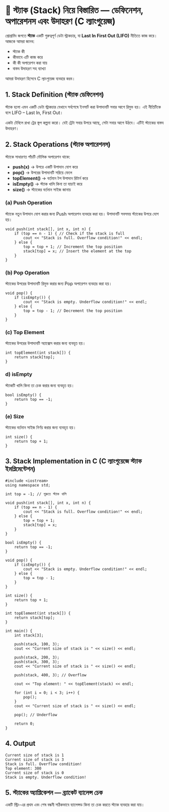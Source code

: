 # 🎯 স্ট্যাক (Stack) নিয়ে বিস্তারিত — ডেফিনেশন, অপারেশনস এবং উদাহরণ (C ল্যাংগুয়েজ)

প্রোগ্রামিং জগতে **স্ট্যাক** একটি গুরুত্বপূর্ণ ডেটা স্ট্রাকচার, যা **Last In First Out (LIFO)** নীতিতে কাজ করে। আজকে আমরা জানব:

* স্ট্যাক কী
* কীভাবে এটি কাজ করে
* কী কী অপারেশন করা যায়
* বাস্তব উদাহরণ সহ ব্যাখ্যা

আমরা উদাহরণ হিসেবে C ল্যাংগুয়েজ ব্যবহার করব।

## 1. Stack Definition (স্ট্যাক ডেফিনেশন)
স্ট্যাক হলো এমন একটি ডেটা স্ট্রাকচার যেখানে সর্বশেষে ইনসার্ট করা উপাদানটি সবার আগে রিমুভ হয়। এই নীতিটিকে বলে LIFO – Last In, First Out।

একটা টেবিলে রাখা ট্রের স্তূপ কল্পনা করো। যেই ট্রেটা সবার উপরে আছে, সেটা সবার আগে উঠবে। এটিই স্ট্যাকের বাস্তব উদাহরণ।

## 2. Stack Operations (স্ট্যাক অপারেশনস)
স্ট্যাকে সাধারণত পাঁচটি মৌলিক অপারেশন থাকে:
* **push(x)** → উপরে একটি উপাদান যোগ করে
* **pop()** → উপরের উপাদানটি সরিয়ে ফেলে
* **topElement()** → বর্তমান টপ উপাদান রিটার্ন করে
* **isEmpty()** → স্ট্যাক খালি কিনা তা যাচাই করে
* **size()** → স্ট্যাকের বর্তমান সাইজ জানায়

### (a) Push Operation

স্ট্যাকে নতুন উপাদান যোগ করার জন্য Push অপারেশন ব্যবহার করা হয়। উপাদানটি সবসময় স্ট্যাকের উপরে যোগ হয়।
```
void push(int stack[], int x, int n) { 
    if (top == n - 1) { // Check if the stack is full
        cout << "Stack is full. Overflow condition!" << endl;
    } else {
        top = top + 1; // Increment the top position
        stack[top] = x; // Insert the element at the top
    }
}
```

### (b) Pop Operation

স্ট্যাকের উপরের উপাদানটি রিমুভ করার জন্য Pop অপারেশন ব্যবহার করা হয়।
```
void pop() {
    if (isEmpty()) {
        cout << "Stack is empty. Underflow condition!" << endl;
    } else {
        top = top - 1; // Decrement the top position
    }
}
```

### (c) Top Element
স্ট্যাকের উপরের উপাদানটি অ্যাক্সেস করার জন্য ব্যবহৃত হয়।
```
int topElement(int stack[]) {
    return stack[top];
}
```

### d) isEmpty
স্ট্যাকটি খালি কিনা তা চেক করার জন্য ব্যবহৃত হয়।
```
bool isEmpty() {
    return top == -1;
}
```

### (e) Size
স্ট্যাকের বর্তমান সাইজ নির্ণয় করার জন্য ব্যবহৃত হয়।
```
int size() {
    return top + 1;
}
```

## 3. Stack Implementation in C (C ল্যাংগুয়েজে স্ট্যাক ইমপ্লিমেন্টেশন)
```
#include <iostream>
using namespace std;

int top = -1; // শুরুতে স্ট্যাক খালি

void push(int stack[], int x, int n) {
    if (top == n - 1) {
        cout << "Stack is full. Overflow condition!" << endl;
    } else {
        top = top + 1;
        stack[top] = x;
    }
}

bool isEmpty() {
    return top == -1;
}

void pop() {
    if (isEmpty()) {
        cout << "Stack is empty. Underflow condition!" << endl;
    } else {
        top = top - 1;
    }
}

int size() {
    return top + 1;
}

int topElement(int stack[]) {
    return stack[top];
}

int main() {
    int stack[3];

    push(stack, 100, 3);
    cout << "Current size of stack is " << size() << endl;

    push(stack, 200, 3);
    push(stack, 300, 3);
    cout << "Current size of stack is " << size() << endl;

    push(stack, 400, 3); // Overflow

    cout << "Top element: " << topElement(stack) << endl;

    for (int i = 0; i < 3; i++) {
        pop();
    }
    cout << "Current size of stack is " << size() << endl;

    pop(); // Underflow

    return 0;
}
```

## 4. Output
```
Current size of stack is 1
Current size of stack is 3
Stack is full. Overflow condition!
Top element: 300
Current size of stack is 0
Stack is empty. Underflow condition!
```

## 5. স্ট্যাকের অ্যাপ্লিকেশন — ব্র্যাকেট ব্যালেন্স চেক
একটি স্ট্রিং-এর প্রথম এবং শেষ বন্ধনী সঠিকভাবে ব্যালেন্সড কিনা তা চেক করতে স্ট্যাক ব্যবহার করা যায়। 
